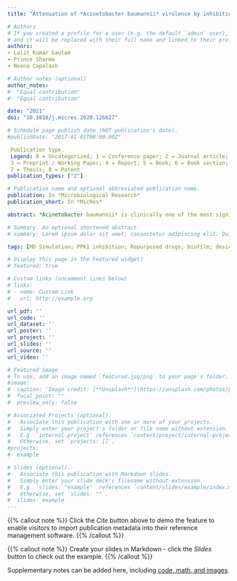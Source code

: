 ```yaml
---
title: "Attenuation of *Acinetobacter baumannii* virulence by inhibition of polyphosphate kinase 1 with repurposed drugs"

# Authors
# If you created a profile for a user (e.g. the default `admin` user), write the username (folder name) here 
# and it will be replaced with their full name and linked to their profile.
authors:
- Lalit Kumar Gautam
- Prince Sharma
- Neena Capalash

# Author notes (optional)
author_notes:
#- "Equal contribution"
#- "Equal contribution"

date: "2021"
doi: "10.1016/j.micres.2020.126627"

# Schedule page publish date (NOT publication's date).
#publishDate: "2017-01-01T00:00:00Z"

 Publication type.
 Legend: 0 = Uncategorized; 1 = Conference paper; 2 = Journal article;
 3 = Preprint / Working Paper; 4 = Report; 5 = Book; 6 = Book section;
 7 = Thesis; 8 = Patent
publication_types: ["2"]

# Publication name and optional abbreviated publication name.
publication: In *Microbiological Research*
publication_short: In *MicRes*

abstract: *Acinetobacter baumannii* is clinically one of the most significant pathogens, especially in intensive care settings, because of its multidrug-resistance (MDR). Repurposing of high-affinity drugs is a faster and more plausible approach for combating the emergence of MDR and to tackle bacterial infections. This study was aimed to evaluate the approved drugs potentially inhibiting *A. baumannii* PPK1 (AbPPK1) mediated synthesis of polyphosphates (polyP). Based on virtual screening, molecular dynamic simulation, and CD spectroscopy for thermal stability, two stable ligands, etoposide and genistein, were found with promising contours for further investigation. Following in vitro inhibition of AbPPK1, the efficacy of selected drugs was further tested against virulence traits of *A. baumannii*. These drugs significantly reduced the biofilm formation, surface motility in *A. baumannii* and led to decreased survival under desiccation. In addition to inhibition of PPK1, both drugs increased the expression of polyP degrading enzyme, exopolyphosphatase (PPX), that might be responsible for the decrease in the total cellular polyP. Since polyP modulates the virulence factors in bacteria, destabilization of the polyP pool by these drugs seems particularly striking for their therapeutic applications against *A. baumannii*.

# Summary. An optional shortened abstract.
# summary: Lorem ipsum dolor sit amet, consectetur adipiscing elit. Duis posuere tellus ac convallis placerat. Proin tincidunt magna sed ex sollicitudin condimentum.

tags: [MD Simulation; PPK1 inhibition; Repurposed drugs; biofilm; desiccation; etoposide; genistein; virulence]

# Display this page in the Featured widget?
# featured: true

# Custom links (uncomment lines below)
# links:
# - name: Custom Link
#   url: http://example.org

url_pdf: ''
url_code: ''
url_dataset: ''
url_poster: ''
url_project: ''
url_slides: ''
url_source: ''
url_video: ''

# Featured image
# To use, add an image named `featured.jpg/png` to your page's folder. 
#image:
#  caption: 'Image credit: [**Unsplash**](https://unsplash.com/photos/pLCdAaMFLTE)'
#  focal_point: ""
#  preview_only: false

# Associated Projects (optional).
#   Associate this publication with one or more of your projects.
#   Simply enter your project's folder or file name without extension.
#   E.g. `internal-project` references `content/project/internal-project/index.md`.
#   Otherwise, set `projects: []`.
#projects:
#- example

# Slides (optional).
#   Associate this publication with Markdown slides.
#   Simply enter your slide deck's filename without extension.
#   E.g. `slides: "example"` references `content/slides/example/index.md`.
#   Otherwise, set `slides: ""`.
#  slides: example
---
```


{{% callout note %}}
Click the *Cite* button above to demo the feature to enable visitors to import publication metadata into their reference management software.
{{% /callout %}}

{{% callout note %}}
Create your slides in Markdown - click the *Slides* button to check out the example.
{{% /callout %}}

Supplementary notes can be added here, including [code, math, and images](https://wowchemy.com/docs/writing-markdown-latex/).
